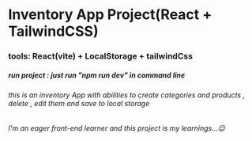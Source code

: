 # Inventory App Project(React + TailwindCSS)

### tools: React(vite) + LocalStorage + tailwindCss

##### run project : just run "npm run dev" in command line

###### this is an inventory App with abilities to create categories and products , delete , edit them and save to local storage

###### I'm an eager front-end learner and this project is my learnings...😉
